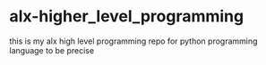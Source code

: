 # alx-higher_level_programming
this is my alx high level  programming repo for python programming language to be precise 
